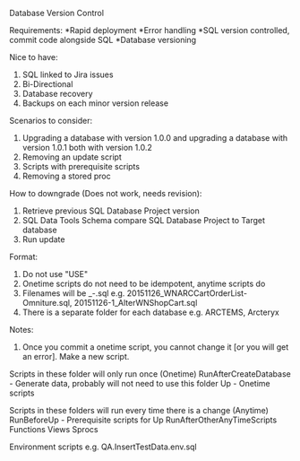 Database Version Control

Requirements:
*Rapid deployment
*Error handling
*SQL version controlled, commit code alongside SQL
*Database versioning

Nice to have:
1. SQL linked to Jira issues
2. Bi-Directional
3. Database recovery
4. Backups on each minor version release

Scenarios to consider:
1. Upgrading a database with version 1.0.0 and upgrading a database with version 1.0.1 both with version 1.0.2
2. Removing an update script
3. Scripts with prerequisite scripts
4. Removing a stored proc

How to downgrade (Does not work, needs revision):
1. Retrieve previous SQL Database Project version
2. SQL Data Tools Schema compare SQL Database Project to Target database
3. Run update

Format:
1. Do not use "USE"
2. Onetime scripts do not need to be idempotent, anytime scripts do
3. Filenames will be <DATE>_<OBJECTNAME>-<TOPIC>.sql e.g. 20151126_WNARCCartOrderList-Omniture.sql, 20151126-1_AlterWNShopCart.sql
4. There is a separate folder for each database e.g. ARCTEMS, Arcteryx

Notes:
1. Once you commit a onetime script, you cannot change it [or you will get an error]. Make a new script.


Scripts in these folder will only run once (Onetime)
RunAfterCreateDatabase - Generate data, probably will not need to use this folder
Up - Onetime scripts

Scripts in these folders will run every time there is a change (Anytime)
RunBeforeUp - Prerequisite scripts for Up
RunAfterOtherAnyTimeScripts
Functions
Views
Sprocs

Environment scripts
e.g. QA.InsertTestData.env.sql

